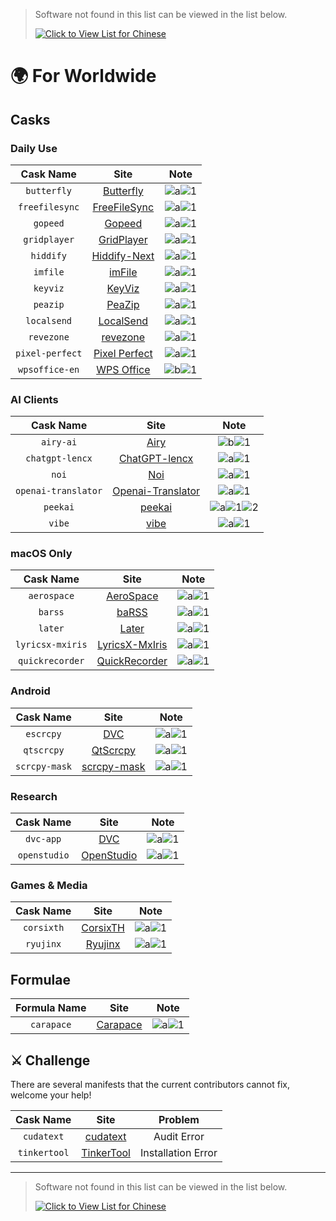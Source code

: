 <!-- markdownlint-disable MD041 -->

> Software not found in this list can be viewed in the list below.
>
> [![Click to View List for Chinese](https://img.shields.io/badge/List_for_Chinese-red?style=for-the-badge&logo=homebrew&label=Click%20to%20view)](https://github.com/Brewforge/homebrew-chinese/blob/main/%E5%88%97%E8%A1%A8.md)

# 🌍 For Worldwide

## Casks

### Daily Use

|    Cask Name    |                                Site                                |                 Note                 |
| :-------------: | :----------------------------------------------------------------: | :----------------------------------: |
|   `butterfly`   |        [Butterfly](https://github.com/LinwoodDev/Butterfly)        | ![a](assets/a.svg)![1](assets/1.svg) |
| `freefilesync`  |              [FreeFileSync](https://freefilesync.org)              | ![a](assets/a.svg)![1](assets/1.svg) |
|    `gopeed`     |                    [Gopeed](https://gopeed.com)                    | ![a](assets/a.svg)![1](assets/1.svg) |
|  `gridplayer`   |        [GridPlayer](https://github.com/vzhd1701/gridplayer)        | ![a](assets/a.svg)![1](assets/1.svg) |
|    `hiddify`    |                [Hiddify-Next](https://hiddify.com/)                | ![a](assets/a.svg)![1](assets/1.svg) |
|    `imfile`     |                    [imFile](https://imfile.io/)                    | ![a](assets/a.svg)![1](assets/1.svg) |
|    `keyviz`     |           [KeyViz](https://github.com/mulaRahul/keyviz)            | ![a](assets/a.svg)![1](assets/1.svg) |
|    `peazip`     |             [PeaZip](https://github.com/peazip/PeaZip)             | ![a](assets/a.svg)![1](assets/1.svg) |
|   `localsend`   |                 [LocalSend](https://localsend.org)                 | ![a](assets/a.svg)![1](assets/1.svg) |
|   `revezone`    |                 [revezone](https://revezone.com/)                  | ![a](assets/a.svg)![1](assets/1.svg) |
| `pixel-perfect` | [Pixel Perfect](https://github.com/cormiertyshawn895/PixelPerfect) | ![a](assets/a.svg)![1](assets/1.svg) |
| `wpsoffice-en`  |                 [WPS Office](https://www.wps.com/)                 | ![b](assets/a.svg)![1](assets/1.svg) |

### AI Clients

|      Cask Name      |                                    Site                                     |                          Note                          |
| :-----------------: | :-------------------------------------------------------------------------: | :----------------------------------------------------: |
|      `airy-ai`      |                         [Airy](https://colink.in/)                          |          ![b](assets/b.svg)![1](assets/1.svg)          |
|   `chatgpt-lencx`   |              [ChatGPT-lencx](https://github.com/lencx/ChatGPT)              |          ![a](assets/a.svg)![1](assets/1.svg)          |
|        `noi`        |                     [Noi](https://github.com/lencx/Noi)                     |          ![a](assets/a.svg)![1](assets/1.svg)          |
| `openai-translator` | [Openai-Translator](https://github.com/openai-translator/openai-translator) |          ![a](assets/a.svg)![1](assets/1.svg)          |
|      `peekai`       |             [peekai](https://prateekkeshari.gumroad.com/l/peek)             | ![a](assets/a.svg)![1](assets/1.svg)![2](assets/2.svg) |
|       `vibe`        |                [vibe](https://github.com/thewh1teagle/vibe)                 |          ![a](assets/a.svg)![1](assets/1.svg)          |

### macOS Only

|    Cask Name     |                                Site                                 |                 Note                 |
| :--------------: | :-----------------------------------------------------------------: | :----------------------------------: |
|   `aerospace`    |        [AeroSpace](https://github.com/nikitabobko/AeroSpace)        | ![a](assets/a.svg)![1](assets/1.svg) |
|     `barss`      |              [baRSS](https://relikd.de/projects/barss)              | ![a](assets/a.svg)![1](assets/1.svg) |
|     `later`      |                    [Later](https://getlater.app)                    | ![a](assets/a.svg)![1](assets/1.svg) |
| `lyricsx-mxiris` | [LyricsX-MxIris](https://github.com/MxIris-LyricsX-Project/LyricsX) | ![a](assets/a.svg)![1](assets/1.svg) |
| `quickrecorder`  |     [QuickRecorder](https://github.com/lihaoyun6/QuickRecorder)     | ![a](assets/a.svg)![1](assets/1.svg) |

### Android

|   Cask Name   |                          Site                          |                 Note                 |
| :-----------: | :----------------------------------------------------: | :----------------------------------: |
|   `escrcpy`   |     [DVC](https://github.com/viarotel-org/escrcpy)     | ![a](assets/a.svg)![1](assets/1.svg) |
|  `qtscrcpy`   |   [QtScrcpy](https://github.com/barry-ran/QtScrcpy)    | ![a](assets/a.svg)![1](assets/1.svg) |
| `scrcpy-mask` | [scrcpy-mask](https://github.com/AkiChase/scrcpy-mask) | ![a](assets/a.svg)![1](assets/1.svg) |

### Research

|  Cask Name   |                       Site                       |                 Note                 |
| :----------: | :----------------------------------------------: | :----------------------------------: |
|  `dvc-app`   |              [DVC](https://dvc.org)              | ![a](assets/a.svg)![1](assets/1.svg) |
| `openstudio` | [OpenStudio](https://github.com/NREL/OpenStudio) | ![a](assets/a.svg)![1](assets/1.svg) |

### Games & Media

| Cask Name  |                       Site                       |                 Note                 |
| :--------: | :----------------------------------------------: | :----------------------------------: |
| `corsixth` | [CorsixTH](https://github.com/CorsixTH/CorsixTH) | ![a](assets/a.svg)![1](assets/1.svg) |
| `ryujinx`  |          [Ryujinx](https://ryujinx.org)          | ![a](assets/a.svg)![1](assets/1.svg) |

## Formulae

| Formula Name |                          Site                           |                 Note                 |
| :----------: | :-----------------------------------------------------: | :----------------------------------: |
|  `carapace`  | [Carapace](https://github.com/carapace-sh/carapace-bin) | ![a](assets/a.svg)![1](assets/1.svg) |

## ⚔️ Challenge

There are several manifests that the current contributors cannot fix, welcome your help!

|  Cask Name   |                           Site                            |      Problem       |
| :----------: | :-------------------------------------------------------: | :----------------: |
|  `cudatext`  |     [cudatext](https://cudatext.github.io/index.html)     |    Audit Error     |
| `tinkertool` | [TinkerTool](https://www.bresink.com/osx/TinkerTool.html) | Installation Error |

---

> Software not found in this list can be viewed in the list below.
>
> [![Click to View List for Chinese](https://img.shields.io/badge/List_for_Chinese-red?style=for-the-badge&logo=homebrew&label=Click%20to%20view)](https://github.com/Brewforge/homebrew-chinese/blob/main/%E5%88%97%E8%A1%A8.md)

